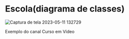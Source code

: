 # Escola(diagrama de classes)

![Captura de tela 2023-05-11 132729](https://github.com/carlosalexandre422/Escola/assets/106106048/c5000fb9-d9a3-4486-bb4e-b8ccb2cbf2ce)

Exemplo do canal Curso em Vídeo
